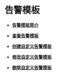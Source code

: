 # 告警模板<a name="ZH-CN_TOPIC_0135532775"></a>

-   **[告警模板简介](告警模板简介.md)**  

-   **[查看告警模板](查看告警模板.md)**  

-   **[创建自定义告警模板](创建自定义告警模板.md)**  

-   **[修改自定义告警模板](修改自定义告警模板.md)**  

-   **[删除自定义告警模板](删除自定义告警模板.md)**  


